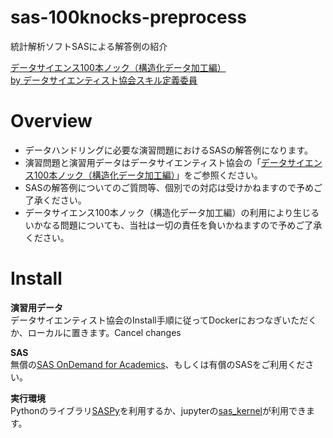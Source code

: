 # sas-100knocks-preprocess

統計解析ソフトSASによる解答例の紹介

[データサイエンス100本ノック（構造化データ加工編）<br>
  by データサイエンティスト協会スキル定義委員](https://github.com/The-Japan-DataScientist-Society/100knocks-preprocess)

# Overview
- データハンドリングに必要な演習問題におけるSASの解答例になります。
- 演習問題と演習用データはデータサイエンティスト協会の「[データサイエンス100本ノック（構造化データ加工編）](https://github.com/The-Japan-DataScientist-Society/100knocks-preprocess/tree/master/docker/work/data)」をご参照ください。
- SASの解答例についてのご質問等、個別での対応は受けかねますので予めご了承ください。
- データサイエンス100本ノック（構造化データ加工編）の利用により生じるいかなる問題についても、当社は一切の責任を負いかねますので予めご了承ください。

# Install

__演習用データ__  
  データサイエンティスト協会のInstall手順に従ってDockerにおつなぎいただくか、ローカルに置きます。Cancel changes
  
__SAS__  
  無償の[SAS OnDemand for Academics](https://support.sas.com/ondemand/saspy.html)、もしくは有償のSASをご利用ください。
  
__実行環境__  
  Pythonのライブラリ[SASPy](https://github.com/sassoftware/saspy-examples)を利用するか、jupyterの[sas_kernel](https://github.com/sassoftware/sas_kernel)が利用できます。
